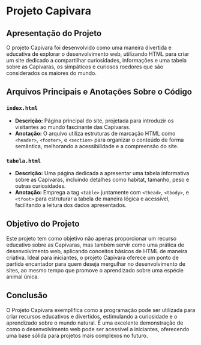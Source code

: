 # Projeto Capivara

## Apresentação do Projeto

O projeto Capivara foi desenvolvido como uma maneira divertida e educativa de explorar o desenvolvimento web, utilizando HTML para criar um site dedicado a compartilhar curiosidades, informações e uma tabela sobre as Capivaras, os simpáticos e curiosos roedores que são considerados os maiores do mundo.

## Arquivos Principais e Anotações Sobre o Código

### `index.html`
- **Descrição:** Página principal do site, projetada para introduzir os visitantes ao mundo fascinante das Capivaras.
- **Anotação:** O arquivo utiliza estruturas de marcação HTML como `<header>`, `<footer>`, e `<section>` para organizar o conteúdo de forma semântica, melhorando a acessibilidade e a compreensão do site.

### `tabela.html`
- **Descrição:** Uma página dedicada a apresentar uma tabela informativa sobre as Capivaras, incluindo detalhes como habitat, tamanho, peso e outras curiosidades.
- **Anotação:** Emprega a tag `<table>` juntamente com `<thead>`, `<tbody>`, e `<tfoot>` para estruturar a tabela de maneira lógica e acessível, facilitando a leitura dos dados apresentados.

## Objetivo do Projeto

Este projeto tem como objetivo não apenas proporcionar um recurso educativo sobre as Capivaras, mas também servir como uma prática de desenvolvimento web, aplicando conceitos básicos de HTML de maneira criativa. Ideal para iniciantes, o projeto Capivara oferece um ponto de partida encantador para quem deseja mergulhar no desenvolvimento de sites, ao mesmo tempo que promove o aprendizado sobre uma espécie animal única.

## Conclusão

O Projeto Capivara exemplifica como a programação pode ser utilizada para criar recursos educativos e divertidos, estimulando a curiosidade e o aprendizado sobre o mundo natural. É uma excelente demonstração de como o desenvolvimento web pode ser acessível a iniciantes, oferecendo uma base sólida para projetos mais complexos no futuro.
